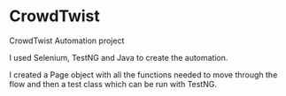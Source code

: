 # CrowdTwist
CrowdTwist Automation project

I used Selenium, TestNG and Java to create the automation. 

I created a Page object with all the functions needed to move through the flow and then a test class which can be run with TestNG.
